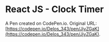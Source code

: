 # React JS - Clock Timer

A Pen created on CodePen.io. Original URL: [https://codepen.io/Delos_343/pen/JjyZGaK](https://codepen.io/Delos_343/pen/JjyZGaK).

